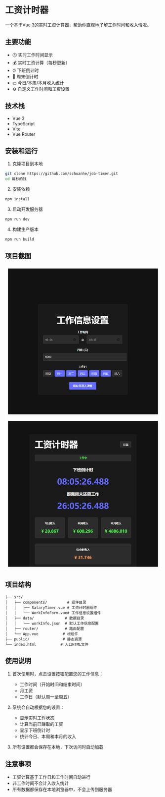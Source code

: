 # 工资计时器

一个基于Vue 3的实时工资计算器，帮助你直观地了解工作时间和收入情况。

## 主要功能

- 🕒 实时工作时间显示
- 💰 实时工资计算（每秒更新）
- ⏰ 下班倒计时
- 📅 周末倒计时
- 💵 今日/本周/本月收入统计
- ⚙️ 自定义工作时间和工资设置

## 技术栈

- Vue 3
- TypeScript
- Vite
- Vue Router

## 安装和运行

1. 克隆项目到本地

```bash
git clone https://github.com/schuanhe/job-timer.git
cd 每秒的钱
```

2. 安装依赖

```bash
npm install
```

3. 启动开发服务器

```bash
npm run dev
```

4. 构建生产版本

```bash
npm run build
```

## 项目截图


![工作配置截图](src/assets/config.png)
![工作倒计时截图](src/assets/timer.png)


## 项目结构

```
├── src/
│   ├── components/         # 组件目录
│   │   ├── SalaryTimer.vue # 工资计时器组件
│   │   └── WorkInfoForm.vue# 工作信息设置组件
│   ├── data/              # 数据目录
│   │   └── workInfo.json  # 默认工作信息配置
│   ├── router/            # 路由配置
│   └── App.vue           # 根组件
├── public/               # 静态资源
└── index.html           # 入口HTML文件
```

## 使用说明

1. 首次使用时，点击设置按钮配置您的工作信息：
   - 工作时间（开始时间和结束时间）
   - 月工资
   - 工作日（默认周一至周五）

2. 系统会自动根据您的设置：
   - 显示实时工作状态
   - 计算当前已赚取的工资
   - 显示下班倒计时
   - 统计今日、本周和本月的收入

3. 所有设置都会保存在本地，下次访问时自动加载

## 注意事项

- 工资计算基于工作日和工作时间自动进行
- 非工作时间不会计入收入统计
- 所有数据都保存在本地浏览器中，不会上传到服务器